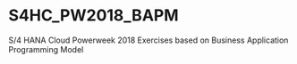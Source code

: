 # S4HC_PW2018_BAPM
S/4 HANA Cloud Powerweek 2018 Exercises based on Business Application Programming Model
